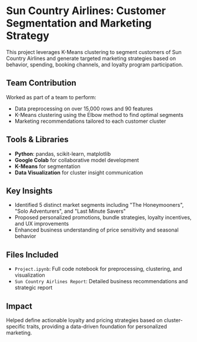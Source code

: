 # Sun Country Airlines: Customer Segmentation and Marketing Strategy

This project leverages K-Means clustering to segment customers of Sun Country Airlines and generate targeted marketing strategies based on behavior, spending, booking channels, and loyalty program participation.

## Team Contribution
Worked as part of a team to perform:
- Data preprocessing on over 15,000 rows and 90 features
- K-Means clustering using the Elbow method to find optimal segments
- Marketing recommendations tailored to each customer cluster

## Tools & Libraries
- **Python**: pandas, scikit-learn, matplotlib
- **Google Colab** for collaborative model development
- **K-Means** for segmentation
- **Data Visualization** for cluster insight communication

## Key Insights
- Identified 5 distinct market segments including "The Honeymooners", "Solo Adventurers", and "Last Minute Savers"
- Proposed personalized promotions, bundle strategies, loyalty incentives, and UX improvements
- Enhanced business understanding of price sensitivity and seasonal behavior

## Files Included
- `Project.ipynb`: Full code notebook for preprocessing, clustering, and visualization
- `Sun Country Airlines Report`: Detailed business recommendations and strategic report

## Impact
Helped define actionable loyalty and pricing strategies based on cluster-specific traits, providing a data-driven foundation for personalized marketing.


